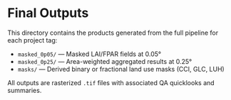 # Final Outputs

This directory contains the products generated from the full pipeline for each project tag:

-   `masked_0p05/` — Masked LAI/FPAR fields at 0.05°
-   `masked_0p25/` — Area-weighted aggregated results at 0.25°
-   `masks/` — Derived binary or fractional land use masks (CCI, GLC, LUH)

All outputs are rasterized `.tif` files with associated QA quicklooks and summaries.
